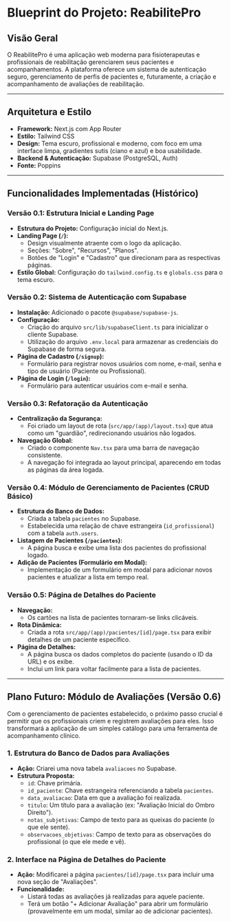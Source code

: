 
# Blueprint do Projeto: ReabilitePro

## Visão Geral

O ReabilitePro é uma aplicação web moderna para fisioterapeutas e profissionais de reabilitação gerenciarem seus pacientes e acompanhamentos. A plataforma oferece um sistema de autenticação seguro, gerenciamento de perfis de pacientes e, futuramente, a criação e acompanhamento de avaliações de reabilitação.

---

## Arquitetura e Estilo

- **Framework:** Next.js com App Router
- **Estilo:** Tailwind CSS
- **Design:** Tema escuro, profissional e moderno, com foco em uma interface limpa, gradientes sutis (ciano e azul) e boa usabilidade.
- **Backend & Autenticação:** Supabase (PostgreSQL, Auth)
- **Fonte:** Poppins

---

## Funcionalidades Implementadas (Histórico)

### **Versão 0.1: Estrutura Inicial e Landing Page**
- **Estrutura do Projeto:** Configuração inicial do Next.js.
- **Landing Page (`/`):**
  - Design visualmente atraente com o logo da aplicação.
  - Seções: "Sobre", "Recursos", "Planos".
  - Botões de "Login" e "Cadastro" que direcionam para as respectivas páginas.
- **Estilo Global:** Configuração do `tailwind.config.ts` e `globals.css` para o tema escuro.

### **Versão 0.2: Sistema de Autenticação com Supabase**
- **Instalação:** Adicionado o pacote `@supabase/supabase-js`.
- **Configuração:**
  - Criação do arquivo `src/lib/supabaseClient.ts` para inicializar o cliente Supabase.
  - Utilização do arquivo `.env.local` para armazenar as credenciais do Supabase de forma segura.
- **Página de Cadastro (`/signup`):**
  - Formulário para registrar novos usuários com nome, e-mail, senha e tipo de usuário (Paciente ou Profissional).
- **Página de Login (`/login`):**
  - Formulário para autenticar usuários com e-mail e senha.

### **Versão 0.3: Refatoração da Autenticação**
- **Centralização da Segurança:**
  - Foi criado um layout de rota (`src/app/(app)/layout.tsx`) que atua como um "guardião", redirecionando usuários não logados.
- **Navegação Global:**
  - Criado o componente `Nav.tsx` para uma barra de navegação consistente.
  - A navegação foi integrada ao layout principal, aparecendo em todas as páginas da área logada.

### **Versão 0.4: Módulo de Gerenciamento de Pacientes (CRUD Básico)**
- **Estrutura do Banco de Dados:**
  - Criada a tabela `pacientes` no Supabase.
  - Estabelecida uma relação de chave estrangeira (`id_profissional`) com a tabela `auth.users`.
- **Listagem de Pacientes (`/pacientes`):**
  - A página busca e exibe uma lista dos pacientes do profissional logado.
- **Adição de Pacientes (Formulário em Modal):**
  - Implementação de um formulário em modal para adicionar novos pacientes e atualizar a lista em tempo real.

### **Versão 0.5: Página de Detalhes do Paciente**
- **Navegação:**
  - Os cartões na lista de pacientes tornaram-se links clicáveis.
- **Rota Dinâmica:**
  - Criada a rota `src/app/(app)/pacientes/[id]/page.tsx` para exibir detalhes de um paciente específico.
- **Página de Detalhes:**
  - A página busca os dados completos do paciente (usando o ID da URL) e os exibe.
  - Inclui um link para voltar facilmente para a lista de pacientes.

---

## **Plano Futuro: Módulo de Avaliações (Versão 0.6)**

Com o gerenciamento de pacientes estabelecido, o próximo passo crucial é permitir que os profissionais criem e registrem avaliações para eles. Isso transformará a aplicação de um simples catálogo para uma ferramenta de acompanhamento clínico.

### **1. Estrutura do Banco de Dados para Avaliações**
- **Ação:** Criarei uma nova tabela `avaliacoes` no Supabase.
- **Estrutura Proposta:**
  - `id`: Chave primária.
  - `id_paciente`: Chave estrangeira referenciando a tabela `pacientes`.
  - `data_avaliacao`: Data em que a avaliação foi realizada.
  - `titulo`: Um título para a avaliação (ex: "Avaliação Inicial do Ombro Direito").
  - `notas_subjetivas`: Campo de texto para as queixas do paciente (o que ele sente).
  - `observacoes_objetivas`: Campo de texto para as observações do profissional (o que ele mede e vê).

### **2. Interface na Página de Detalhes do Paciente**
- **Ação:** Modificarei a página `pacientes/[id]/page.tsx` para incluir uma nova seção de "Avaliações".
- **Funcionalidade:**
  - Listará todas as avaliações já realizadas para aquele paciente.
  - Terá um botão "+ Adicionar Avaliação" para abrir um formulário (provavelmente em um modal, similar ao de adicionar pacientes).
